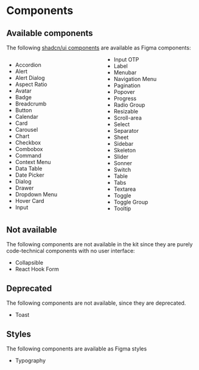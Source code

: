 # Components

## Available components 

The following [shadcn/ui components](https://ui.shadcn.com/docs/components) are available as Figma components:

<div style="columns: 15rem">

* Accordion
* Alert
* Alert Dialog
* Aspect Ratio
* Avatar
* Badge
* Breadcrumb
* Button
* Calendar
* Card
* Carousel
* Chart
* Checkbox
* Combobox
* Command
* Context Menu
* Data Table
* Date Picker
* Dialog
* Drawer
* Dropdown Menu
* Hover Card
* Input
* Input OTP
* Label
* Menubar
* Navigation Menu
* Pagination
* Popover
* Progress
* Radio Group
* Resizable
* Scroll-area
* Select
* Separator
* Sheet
* Sidebar
* Skeleton
* Slider
* Sonner
* Switch
* Table
* Tabs
* Textarea
* Toggle
* Toggle Group
* Tooltip

</div>

## Not available

The following components are not available in the kit since they are purely code-technical components with no user interface:

* Collapsible
* React Hook Form

## Deprecated

The following components are not available, since they are deprecated.

* Toast

## Styles

The following components are available as Figma styles

* Typography